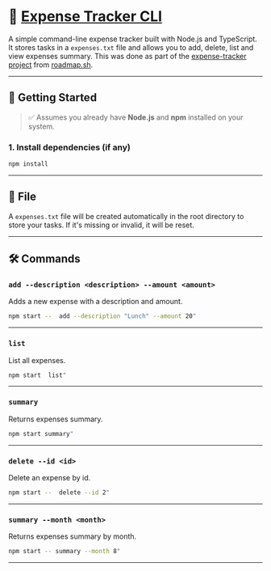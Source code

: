 # 📝 [Expense Tracker CLI](https://roadmap.sh/projects/expense-tracker)

A simple command-line expense tracker built with Node.js and TypeScript. It stores tasks in a `expenses.txt` file and allows you to add, delete, list and view expenses summary. This was done as part of the [expense-tracker project](https://roadmap.sh/projects/expense-tracker) from [roadmap.sh](https://roadmap.sh).

---

## 🚀 Getting Started

> ✅ Assumes you already have **Node.js** and **npm** installed on your system.

### 1. Install dependencies (if any)

```bash
npm install
```

---

## 📂 File

A `expenses.txt` file will be created automatically in the root directory to store your tasks. If it's missing or invalid, it will be reset.

---

## 🛠️ Commands

### `add --description <description> --amount <amount>`

Adds a new expense with a description and amount.

```bash
npm start --  add --description "Lunch" --amount 20"
```

---

### `list`

List all expenses.

```bash
npm start  list"
```

---

### `summary`

Returns expenses summary.

```bash
npm start summary"
```

---

### `delete --id <id>`

Delete an expense by id.

```bash
npm start --  delete --id 2"
```

---

### `summary --month <month>`

Returns expenses summary by month.

```bash
npm start -- summary --month 8"
```

---
